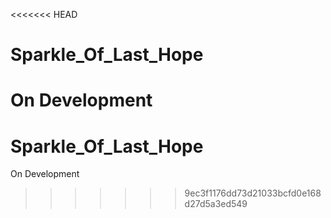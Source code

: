 <<<<<<< HEAD
# Sparkle_Of_Last_Hope

On Development
=======
# Sparkle_Of_Last_Hope

On Development
>>>>>>> 9ec3f1176dd73d21033bcfd0e168d27d5a3ed549
